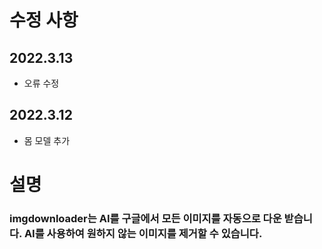 # 수정 사항
## 2022.3.13
- 오류 수정

## 2022.3.12
- 몸 모델 추가

# 설명
### imgdownloader는 AI를 구글에서 모든 이미지를 자동으로 다운 받습니다. AI를 사용하여 원하지 않는 이미지를 제거할 수 있습니다.

